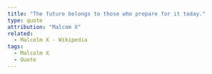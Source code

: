 ```yaml
---
title: "The future belongs to those who prepare for it today."
type: quote
attribution: "Malcom X"
related:
  - Malcolm X - Wikipedia
tags:
  - Malcolm X
  - Quote
---
```

